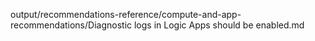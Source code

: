 output/recommendations-reference/compute-and-app-recommendations/Diagnostic logs in Logic Apps should be enabled.md